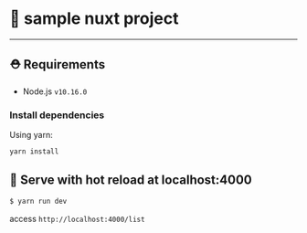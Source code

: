 # :seedling: sample nuxt project

---

## ⛑ Requirements

* Node.js `v10.16.0` 


### Install dependencies

Using yarn:

```bash
yarn install
```

## 🔌 Serve with hot reload at localhost:4000


```bash
$ yarn run dev
```


access `http://localhost:4000/list`
